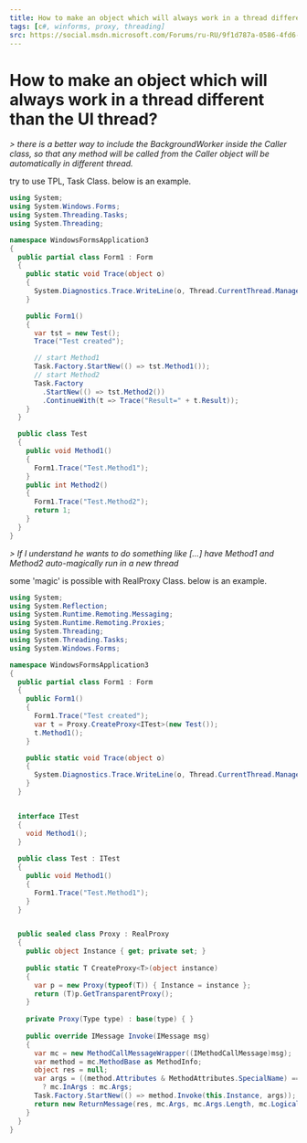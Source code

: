 ```yaml
---
title: How to make an object which will always work in a thread different than the UI thread?
tags: [c#, winforms, proxy, threading]
src: https://social.msdn.microsoft.com/Forums/ru-RU/9f1d787a-0586-4fd6-90e6-1e0a61d7f2b6/how-to-make-an-object-which-will-always-work-in-a-thread-different-than-the-ui-thread?forum=csharplanguage
---
```

# How to make an object which will always work in a thread different than the UI thread?
*> there is a better way to include the BackgroundWorker inside the Caller class, so that any method will be called from the Caller object will be automatically in different thread.*

try to use TPL, Task Class.
below is an example.
```c#
using System;
using System.Windows.Forms;
using System.Threading.Tasks;
using System.Threading;

namespace WindowsFormsApplication3
{
  public partial class Form1 : Form
  {
    public static void Trace(object o)
    {
      System.Diagnostics.Trace.WriteLine(o, Thread.CurrentThread.ManagedThreadId.ToString());
    }

    public Form1()
    {
      var tst = new Test();
      Trace("Test created");

      // start Method1
      Task.Factory.StartNew(() => tst.Method1());
      // start Method2
      Task.Factory
        .StartNew(() => tst.Method2())
        .ContinueWith(t => Trace("Result=" + t.Result));
    }
  }

  public class Test
  {
    public void Method1()
    {
      Form1.Trace("Test.Method1");
    }
    public int Method2()
    {
      Form1.Trace("Test.Method2");
      return 1;
    }
  }
}
```
*> If I understand he wants to do something like [...] have Method1 and Method2 auto-magically run in a new thread*

some 'magic' is possible with RealProxy Class.
below is an example.
```c#
using System;
using System.Reflection;
using System.Runtime.Remoting.Messaging;
using System.Runtime.Remoting.Proxies;
using System.Threading;
using System.Threading.Tasks;
using System.Windows.Forms;

namespace WindowsFormsApplication3
{
  public partial class Form1 : Form
  {
    public Form1()
    {
      Form1.Trace("Test created");
      var t = Proxy.CreateProxy<ITest>(new Test());
      t.Method1();
    }

    public static void Trace(object o)
    {
      System.Diagnostics.Trace.WriteLine(o, Thread.CurrentThread.ManagedThreadId.ToString());
    }
  }


  interface ITest
  {
    void Method1();
  }
  
  public class Test : ITest
  {
    public void Method1()
    {
      Form1.Trace("Test.Method1");
    }
  }


  public sealed class Proxy : RealProxy
  {
    public object Instance { get; private set; }
    
    public static T CreateProxy<T>(object instance)
    {
      var p = new Proxy(typeof(T)) { Instance = instance };
      return (T)p.GetTransparentProxy();
    }
    
    private Proxy(Type type) : base(type) { }
    
    public override IMessage Invoke(IMessage msg)
    {
      var mc = new MethodCallMessageWrapper((IMethodCallMessage)msg);
      var method = mc.MethodBase as MethodInfo;
      object res = null;
      var args = ((method.Attributes & MethodAttributes.SpecialName) == MethodAttributes.SpecialName)
        ? mc.InArgs : mc.Args;
      Task.Factory.StartNew(() => method.Invoke(this.Instance, args));
      return new ReturnMessage(res, mc.Args, mc.Args.Length, mc.LogicalCallContext, mc);
    }
  }
}
```
